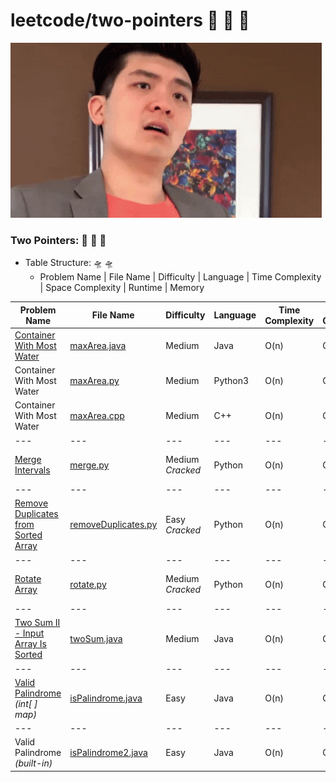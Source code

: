 # leetcode/two-pointers :space_invader:	:space_invader:	:space_invader:	
![](https://github.com/guillermobermejo/leetcode/blob/main/f.gif)
### Two Pointers: :space_invader:	:space_invader:	:space_invader:	
- Table Structure: :flying_saucer: :flying_saucer:
  - Problem Name | File Name | Difficulty | Language | Time Complexity | Space Complexity | Runtime | Memory

|Problem Name|File Name|Difficulty|Language|Time Complexity|Space Complexity|Runtime|Memory|
|---|---|---|---|---|---|---|---|
|[Container With Most Water](https://leetcode.com/problems/container-with-most-water/)|[maxArea.java](https://github.com/guillermobermejo/leetcode/blob/main/two-pointers/maxArea.java)|Medium|Java|O(n)|O(1)|4ms<br/>(Beats 88.28%)|57.1mb<br/>(Beats 47.91%)|
|Container With Most Water|[maxArea.py](https://github.com/guillermobermejo/leetcode/blob/main/two-pointers/maxArea.py)|Medium|Python3|O(n)|O(1)|502ms<br/>(Beats 92.93%)|30.1mb<br/>(Beats 42.56%)|
|Container With Most Water|[maxArea.cpp](https://github.com/guillermobermejo/leetcode/blob/main/two-pointers/maxArea.cpp)|Medium|C++|O(n)|O(1)|51ms<br/>(Beats 93.41%)|61.4mb<br/>(Beats 65.44%)|
|---|---|---|---|---|---|---|---|
|[Merge Intervals](https://leetcode.com/problems/merge-intervals/)|[merge.py](https://github.com/guillermobermejo/leetcode/blob/main/two-pointers/merge.py)|Medium<br/>*Cracked*|Python|O(n)|O(n)|3ms<br/>(Beats 93.21%)|21.00mb<br/>(Beats 63.22%)|
|---|---|---|---|---|---|---|---|
|[Remove Duplicates from Sorted Array](https://leetcode.com/problems/remove-duplicates-from-sorted-array/)|[removeDuplicates.py](https://github.com/guillermobermejo/leetcode/blob/main/two-pointers/removeDuplicates.py)|Easy<br/>*Cracked*|Python|O(n)|O(n)|0ms<br/>(Beats 100%)|19.11mb<br/>(Beats 8.09%)|
|---|---|---|---|---|---|---|---|
|[Rotate Array](https://leetcode.com/problems/rotate-array/)|[rotate.py](https://github.com/guillermobermejo/leetcode/blob/main/two-pointers/rotate.py)|Medium<br/>*Cracked*|Python|O(n)|O(n)|3ms<br/>(Beats 73.97%)|25.70mb<br/>(Beats 20.41%)|
|---|---|---|---|---|---|---|---|
|[Two Sum II - Input Array Is Sorted](https://leetcode.com/problems/two-sum-ii-input-array-is-sorted/)|[twoSum.java](https://github.com/guillermobermejo/leetcode/blob/main/two-pointers/twoSum.java)|Medium|Java|O(n)|O(1)|2ms<br/>(Beats 89.86%)|47mb<br/>(Beats 37.88%)|
|---|---|---|---|---|---|---|---|
|[Valid Palindrome](https://leetcode.com/problems/valid-palindrome/)<br/>*(int[ ] map)*|[isPalindrome.java](https://github.com/guillermobermejo/leetcode/blob/main/two-pointers/isPalindrome.java)|Easy|Java|O(n)|O(n)|1ms<br/>(Beats 100%)|43.3mb<br/>(Beats 54.5%)|
|---|---|---|---|---|---|---|---|
|Valid Palindrome<br/>*(built-in)*|[isPalindrome2.java](https://github.com/guillermobermejo/leetcode/blob/main/two-pointers/isPalindrome2.java)|Easy|Java|O(n)|O(n)|2ms<br/>(Beats 99.31%)|42.6mb<br/>(Beats 70.2%)|
